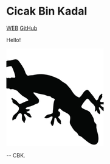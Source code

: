 ---
---

# Cicak Bin Kadal

[WEB](https://cbkadal.github.io/sp202/)
[GitHub](https://github.com/cbkadal/sp202/)

Hello!

<img src="cbk.jpg" width="256">

-- CBK.


